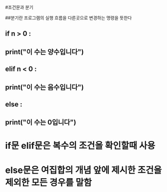 #조건문과 분기

##분기란 프로그램의 실행 흐름을 다른곳으로 변경하는 명령을 뜻한다

## if n > 0 :
##   print("이 수는 양수입니다")
## elif n < 0 :
##   print("이 수는 음수입니다")
## else :
##   print("이 수는 0입니다")

# if문 elif문은 복수의 조건을 확인할때 사용 
# else문은 여집합의 개념 앞에 제시한 조건을 제외한 모든 경우를 말함
